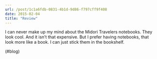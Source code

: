 ```yaml
---
url: /post/1c1a6fdb-0831-4b1d-9d86-f797cff9f408
date: 2015-02-04
title: "Review"
---
```


I can never make up my mind about the Midori Travelers notebooks. They look cool. And it isn&#8217;t that expensive. But I prefer having notebooks, that look more like a book. I can just stick them in the bookshelf.



(#blog)